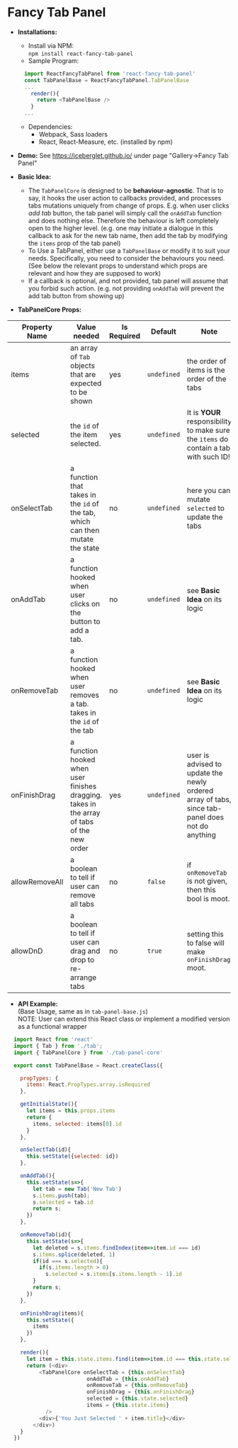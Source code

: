 Fancy Tab Panel
==============================================

- **Installations:**
  - Install via NPM:  
  `npm install react-fancy-tab-panel`
  - Sample Program:  
  ```javascript
    import ReactFancyTabPanel from 'react-fancy-tab-panel'
    const TabPanelBase = ReactFancyTabPanel.TabPanelBase
    ...
      render(){
        return <TabPanelBase />
      }
    ...
  ```
  - Dependencies:  
    - Webpack, Sass loaders
    - React, React-Measure, etc. (installed by npm)

- **Demo:**
  See https://iceberglet.github.io/ under page "Gallery->Fancy Tab Panel"

- **Basic Idea:**   
  - The `TabPanelCore` is designed to be **behaviour-agnostic**. That is to say, it hooks the user action to callbacks provided, and processes tabs mutations uniquely from change of props. E.g. when user clicks *add tab* button, the tab panel will simply call the `onAddTab` function and does nothing else. Therefore the behaviour is left completely open to the higher level. (e.g. one may initiate a dialogue in this callback to ask for the new tab name, then add the tab by modifying the `items` prop of the tab panel)
  - To Use a TabPanel, either use a `TabPanelBase` or modify it to suit your needs. Specifically, you need to consider the behaviours you need. (See below the relevant props to understand which props are relevant and how they are supposed to work)
  - If a callback is optional, and not provided, tab panel will assume that you forbid such action. (e.g. not providing `onAddTab` will prevent the add tab button from showing up)  

- **TabPanelCore Props:**   

Property Name | Value needed | Is Required | Default | Note
------------- | ------------ | ----------- | ------- | ----
items         | an array of `Tab` objects that are expected to be shown | yes | `undefined` | the order of items is the order of the tabs
selected      | the `id` of the item selected. | yes | `undefined` | It is **YOUR** responsibility to make sure the `items` do contain a tab with such ID!
onSelectTab   | a function that takes in the `id` of the tab, which can then mutate the state | no | `undefined` | here you can mutate `selected` to update the tabs
onAddTab      | a function hooked when user clicks on the button to add a tab. | no | `undefined` | see **Basic Idea** on its logic
onRemoveTab   | a function hooked when user removes a tab. takes in the `id` of the tab | no | `undefined` | see **Basic Idea** on its logic
onFinishDrag  | a function hooked when user finishes dragging. takes in the array of tabs of the new order | yes | `undefined` | user is advised to update the newly ordered array of tabs, since tab-panel does not do anything
allowRemoveAll | a boolean to tell if user can remove all tabs | no | `false` | if `onRemoveTab` is not given, then this bool is moot.
allowDnD      | a boolean to tell if user can drag and drop to re-arrange tabs | no | `true` | setting this to false will make `onFinishDrag` moot.

- **API Example:**   
(Base Usage, same as in `tab-panel-base.js`)  
NOTE: User can extend this React class or implement a modified version as a functional wrapper
```javascript
  import React from 'react'
  import { Tab } from './tab';
  import { TabPanelCore } from './tab-panel-core'

  export const TabPanelBase = React.createClass({

    propTypes: {
      items: React.PropTypes.array.isRequired
    },

    getInitialState(){
      let items = this.props.items
      return {
        items, selected: items[0].id
      }
    },

    onSelectTab(id){
      this.setState({selected: id})
    },

    onAddTab(){
      this.setState(s=>{
        let tab = new Tab('New Tab')
        s.items.push(tab);
        s.selected = tab.id
        return s;
      })
    },

    onRemoveTab(id){
      this.setState(s=>{
        let deleted = s.items.findIndex(item=>item.id === id)
        s.items.splice(deleted, 1)
        if(id === s.selected){
          if(s.items.length > 0)
            s.selected = s.items[s.items.length - 1].id
        }
        return s;
      })
    },

    onFinishDrag(items){
      this.setState({
        items
      })
    },

    render(){
      let item = this.state.items.find(item=>item.id === this.state.selected) || {};
      return (<div>
          <TabPanelCore onSelectTab = {this.onSelectTab}
                         onAddTab = {this.onAddTab}
                         onRemoveTab = {this.onRemoveTab}
                         onFinishDrag = {this.onFinishDrag}
                         selected = {this.state.selected}
                         items = {this.state.items}
            />
          <div>{'You Just Selected ' + item.title}</div>
        </div>)
    }
  })
```
